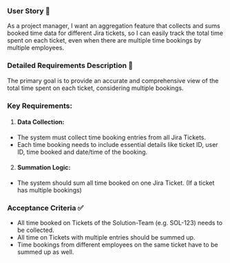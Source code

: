 ### User Story 📖

As a project manager, I want an aggregation feature that collects and sums booked time data for different Jira tickets, so I can easily track the total time spent on each ticket, even when there are multiple time bookings by multiple employees.

### Detailed Requirements Description 📄

The primary goal is to provide an accurate and comprehensive view of the total time spent on each ticket, considering multiple bookings.

### Key Requirements:

1. #### Data Collection:

- The system must collect time booking entries from all Jira Tickets.
- Each time booking needs to include essential details like ticket ID, user ID, time booked and date/time of the booking.

2. #### Summation Logic:

- The system should sum all time booked on one Jira Ticket. (If a ticket has multiple bookings)

### Acceptance Criteria ✅

- All time booked on Tickets of the Solution-Team (e.g. SOL-123) needs to be collected.
- All time on Tickets with multiple entries should be summed up.
- Time bookings from different employees on the same ticket have to be summed up as well.
